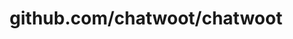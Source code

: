 ---
layout: post
title: github.com/chatwoot/chatwoot
categories: link
tags: [انگلیسی, گیت‌هاب, برنامه‌نویسی]
---